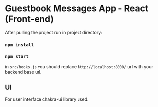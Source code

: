 # Guestbook Messages App - React (Front-end)

After pulling the project run in project directory: 

### `npm install`
### `npm start`

in `src/hooks.js` you should replace `http://localhost:8000/` url with your backend base url.

## UI

For user interface chakra-ui library used.